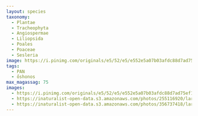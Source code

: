 ```yaml
---
layout: species
taxonomy:
  - Plantae
  - Tracheophyta
  - Angiospermae
  - Liliopsida
  - Poales
  - Poaceae
  - Sesleria
image: https://i.pinimg.com/originals/e5/52/e5/e552e5a07b03afdc88d7ad75ef181b72.jpg
tags:
  - PAN
  - őshonos
max_magassag: 75
images:
  - https://i.pinimg.com/originals/e5/52/e5/e552e5a07b03afdc88d7ad75ef181b72.jpg
  - https://inaturalist-open-data.s3.amazonaws.com/photos/255116920/large.jpg
  - https://inaturalist-open-data.s3.amazonaws.com/photos/356737418/large.jpg
---
```

